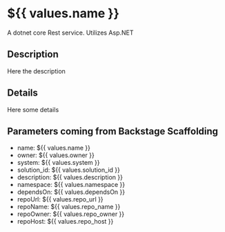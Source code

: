 # ${{ values.name }}

A dotnet core Rest service. Utilizes Asp.NET

## Description

Here the description

## Details

Here some details

## Parameters coming from Backstage Scaffolding

* name: ${{ values.name }}
* owner: ${{ values.owner }}
* system: ${{ values.system }}
* solution_id: ${{ values.solution_id }}
* description: ${{ values.description }}
* namespace: ${{ values.namespace }}
* dependsOn: ${{ values.dependsOn }}
* repoUrl: ${{ values.repo_url }}
* repoName: ${{ values.repo_name }}
* repoOwner: ${{ values.repo_owner }}
* repoHost: ${{ values.repo_host }}
